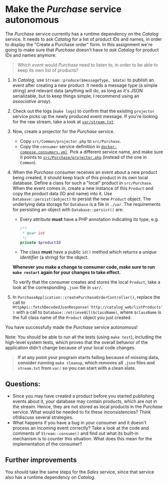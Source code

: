 # Make the *Purchase* service autonomous

The *Purchase* service currently has a runtime dependency on the *Catalog* service. It needs to ask *Catalog* for a list of product IDs and names, in order to display the "Create a Purchase order" form. In this assignment we're going to make sure that *Purchase* doesn't have to *ask Catalog* for product IDs and names anymore.

> Which *event* would *Purchase* need to listen to, in order to be able to keep its own list of products?

1. In *Catalog*, use `Stream::produce($messageType, $data)` to publish an event after creating a new product. It needs a message type (a simple string) and relevant data (anything will do, as long as it's JSON serializable, but to keep things simple, I recommend using an *associative array*).
2. Check out the logs (`make logs`) to confirm that the existing `projector` service picks up the newly produced event message. If you're looking for the raw stream, take a look at [`var/stream.txt`](../var/stream.txt).
3. Now, create a projector for the *Purchase* service.
    - Copy `src/Common/projector.php` to `src/Purchase`.
    - Copy the `consumer` service definition in [`docker-compose.consumers.yml`](../docker-compose.consumers.yml). Pick a different service name, and make sure it points to [`src/Purchase/projector.php`](../src/Purchase/projector.php) (instead of the one in `Common`).
4. When the *Purchase* consumer receives an event about a new product being created, it should keep track of this product in its own local database. Define a class for such a "local" product in `src/Purchase`. When the event comes in, create a new instance of this `Product` and copy the product data (ID and name) into it. Use `Database::persist($object)` to persist the new `Product` object. The underlying data storage for `Database` is a file in `./var`. The requirements for persisting an object with `Database::persist()` are:
    - Every attribute **must** have a PHP annotation indicating its type, e.g.
        ```php
        /**
         * @var int
         */
        private $productId
        ```
    - The class **must** have a public `id()` method which returns a *unique identifier* (a string) for the object.
    
    **Whenever you make a change to consumer code, make sure to run `make restart` again for your changes to take effect.**
    
    To verify that the consumer creates and stores the local `Product`, take a look at the corresponding `.json` file in `var/`.

5. In `PurchaseApplication::createPurchaseOrderController()`, replace the call to `HttpApi::fetchDecodedJsonResponse('http://catalog_web/listProducts')` with a call to `Database::retrieveAll($className)`, where `$className` is the full class name of the `Product` object you just created.

You have successfully made the *Purchase* service autonomous!

Note: You should be able to run all the tests (using `make test`), including the high-level system tests, which proves that the overall behavior of the application didn't change because of your local code changes.

> **If at any point your program starts failing because of missing data, consider running `make cleanup`, which removes all `.json` files and `stream.txt` from `var/` so you can start with a clean slate.**

## Questions:

- Since you may have created a product before you started publishing events about it, your database may contain products, which are not in the stream. Hence, they are not stored as local products in the *Purchase* service. What would be needed to fix these inconsistencies? Think of/discuss several strategies.
- What happens if you have a bug in your consumer and it doesn't process an incoming event correctly? Take a look at the code and comments of `Stream::consume()` and find out what its built-in mechanism is to counter this situation. What does this mean for the implementation of the consumer?

## Further improvements

You should take the same steps for the *Sales* service, since that service also has a runtime dependency on *Catalog*.
